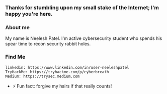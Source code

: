 ###  Thanks for stumbling upon my small stake of the Internet; I'm happy you're here.

### About me

My name is Neelesh Patel. I'm active cybersecurity student who spends his spear time to recon security rabbit holes.

### Find Me

    linkedin: https://www.linkedin.com/in/user-neeleshpatel
    TryHackMe: https://tryhackme.com/p/cyberbreath
    Medium: https://trysec.medium.com
    

- ⚡ Fun fact: forgive my hairs if that really counts!
